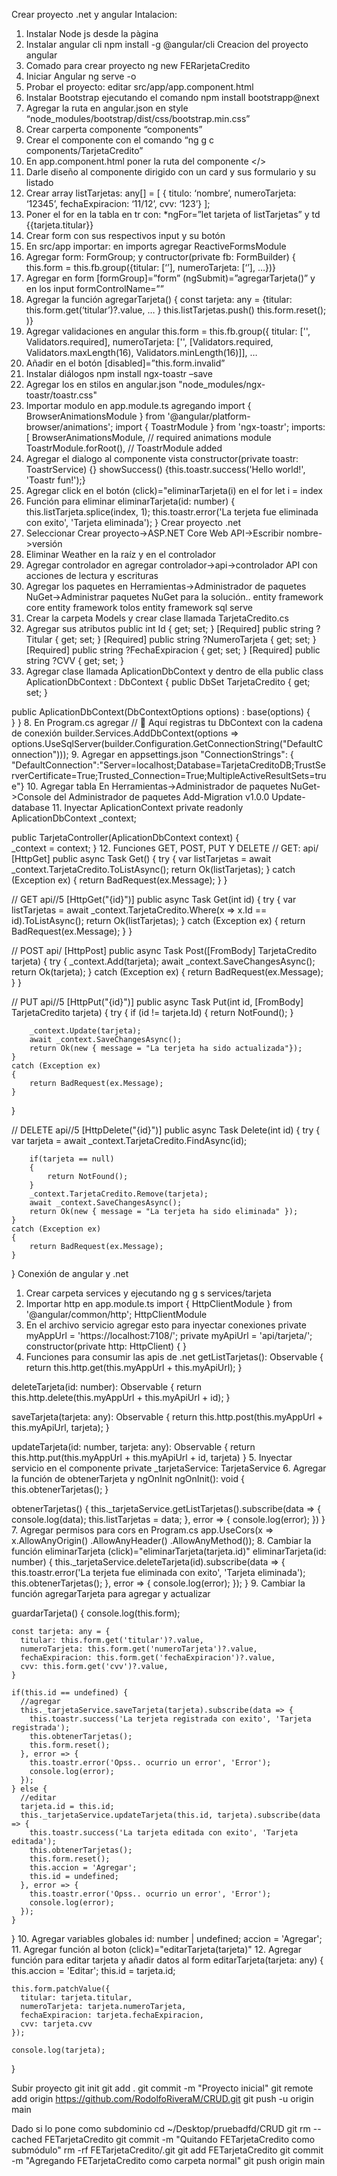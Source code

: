 Crear proyecto .net y angular
Intalacion:
1.	Instalar Node js desde la pàgina
2.	Instalar angular cli npm install -g @angular/cli
Creacion del proyecto angular
1.	 Comado para crear proyecto ng new FERarjetaCredito
2.	Iniciar Angular ng serve -o
3.	Probar el proyecto: editar src/app/app.component.html
4.	Instalar Bootstrap ejecutando el comando npm install bootstrapp@next
5.	Agregar la ruta en angular.json en style “node_modules/bootstrap/dist/css/bootstrap.min.css”
6.	Crear carperta componente “components”
7.	Crear el componente con el comando “ng g c components/TarjetaCredito”
8.	En app.component.html poner la ruta del componente <app-tarjeta-credito></>
9.	Darle diseño al componente dirigido con un card y sus formulario y su listado
10.	Crear array listTarjetas: any[] = [ { titulo: ‘nombre’, numeroTarjeta: ‘12345’, fechaExpiracion: ‘11/12’, cvv: ‘123’} ];
11.	Poner el for en la tabla en tr con: *ngFor=”let tarjeta of listTarjetas” y td {{tarjeta.titular}}
12.	Crear form con sus respectivos input y su botón
13.	En src/app importar: en imports agregar ReactiveFormsModule
14.	Agregar form: FormGroup; y contructor(private fb: FormBuilder) { this.form = this.fb.group({titular: [‘’], numeroTarjeta: [‘’], …})}
15.	Agregar en form [formGroup]=”form” (ngSubmit)=”agregarTarjeta()” y en los input formControlName=””
16.	Agregar la función agregarTarjeta() { const tarjeta: any = {titular: this.form.get(‘titular’)?.value, …  } this.listTarjetas.push() this.form.reset(); )}
17.	Agregar validaciones en angular this.form = this.fb.group({ titular: ['', Validators.required], numeroTarjeta: ['', [Validators.required, Validators.maxLength(16), Validators.minLength(16)]], …
18.	Añadir en el botón [disabled]=”this.form.invalid”
19.	Instalar diálogos npm install ngx-toastr –save
20.	Agregar los en stilos en angular.json "node_modules/ngx-toastr/toastr.css"
21.	Importar modulo en app.module.ts agregando
import { BrowserAnimationsModule } from '@angular/platform-browser/animations';
import { ToastrModule } from 'ngx-toastr';
imports: [
    BrowserAnimationsModule, // required animations module
    ToastrModule.forRoot(), // ToastrModule added
22.	Agregar el dialogo al componente vista 
constructor(private toastr: ToastrService) {}
showSuccess() {this.toastr.success('Hello world!', 'Toastr fun!');}
23.	Agregar click en el botón (click)="eliminarTarjeta(i) en el for let i = index
24.	Función para eliminar 
eliminarTarjeta(id: number) {
    this.listTarjeta.splice(index, 1);
    this.toastr.error('La terjeta fue eliminada con exito', 'Tarjeta eliminada');
  }
Crear proyecto .net
1.	Seleccionar Crear proyecto->ASP.NET Core Web API->Escribir nombre->versión
2.	Eliminar Weather en la raíz y en el controlador
3.	Agregar controlador en agregar controlador->api->controlador API con acciones de lectura y escrituras
4.	Agregar los paquetes en Herramientas->Administrador de paquetes NuGet->Administrar paquetes NuGet para la solución..
entity framework core
entity framework tolos
entity framework sql serve
5.	Crear la carpeta Models y crear clase llamada TarjetaCredito.cs
6.	Agregar sus atributos
public int Id { get; set; }
   [Required]
   public string ?Titular { get; set; }
   [Required]
   public string ?NumeroTarjeta { get; set; }
   [Required]
   public string ?FechaExpiracion { get; set; }
   [Required]
   public string ?CVV { get; set; }
7.	Agregar clase llamada AplicationDbContext y dentro de ella 
public class AplicationDbContext : DbContext
{
    public DbSet<TarjetaCredito> TarjetaCredito { get; set; }

public AplicationDbContext(DbContextOptions<AplicationDbContext> options) :         base(options) {        
    }
}
8.	En Program.cs agregar 
// 🔹 Aquí registras tu DbContext con la cadena de conexión
builder.Services.AddDbContext<AplicationDbContext>(options => options.UseSqlServer(builder.Configuration.GetConnectionString("DefaultConnection")));
9.	Agregar en appsettings.json 
"ConnectionStrings": { "DefaultConnection":"Server=localhost;Database=TarjetaCreditoDB;TrustServerCertificate=True;Trusted_Connection=True;MultipleActiveResultSets=true"}
10.	Agregar tabla En Herramientas->Administrador de paquetes NuGet->Console del Administrador de paquetes
Add-Migration v1.0.0
Update-database
11.	Inyectar AplicationContext
private readonly AplicationDbContext _context;

public TarjetaController(AplicationDbContext context)
{	
    		_context = context;
}
12.	Funciones GET, POST, PUT Y DELETE
// GET: api/<TarjetaController>
[HttpGet]
public async Task<IActionResult> Get()
{
    try
    {
        var listTarjetas = await _context.TarjetaCredito.ToListAsync();
        return Ok(listTarjetas);
    }
    catch (Exception ex)
    {
        return BadRequest(ex.Message);
    }
}

// GET api/<TarjetaController>/5
[HttpGet("{id}")]
public async Task<IActionResult> Get(int id)
{
    try
    {
        var listTarjetas = await _context.TarjetaCredito.Where(x => x.Id == id).ToListAsync();
        return Ok(listTarjetas);
    }
    catch (Exception ex)
    {
        return BadRequest(ex.Message);
    }
}

// POST api/<TarjetaController>
[HttpPost]
public async Task<IActionResult> Post([FromBody] TarjetaCredito tarjeta)
{
    try
    {
        _context.Add(tarjeta);
        await _context.SaveChangesAsync();
        return Ok(tarjeta);
    }
    catch (Exception ex)
    {
        return BadRequest(ex.Message);
    }
}

// PUT api/<TarjetaController>/5
[HttpPut("{id}")]
public async Task<IActionResult> Put(int id, [FromBody] TarjetaCredito tarjeta)
{
    try
    {
        if (id != tarjeta.Id)
        {
            return NotFound();
        }

        _context.Update(tarjeta);
        await _context.SaveChangesAsync();
        return Ok(new { message = "La terjeta ha sido actualizada"});
    }
    catch (Exception ex)
    {
        return BadRequest(ex.Message);
    }
}

// DELETE api/<TarjetaController>/5
[HttpDelete("{id}")]
public async Task<IActionResult> Delete(int id)
{
    try
    {
        var tarjeta = await _context.TarjetaCredito.FindAsync(id);

        if(tarjeta == null)
        {
            return NotFound();
        }
        _context.TarjetaCredito.Remove(tarjeta);
        await _context.SaveChangesAsync();
        return Ok(new { message = "La terjeta ha sido eliminada" });
    }
    catch (Exception ex)
    {
        return BadRequest(ex.Message);
    }
}
Conexión de angular y .net
1.	Crear carpeta services y ejecutando ng g s services/tarjeta
2.	Importar http en app.module.ts
import { HttpClientModule } from '@angular/common/http';
HttpClientModule
3.	En el archivo servicio agregar esto para inyectar conexiones
private myAppUrl = 'https://localhost:7108/';
private myApiUrl = 'api/tarjeta/';
constructor(private http: HttpClient) { }
4.	Funciones para consumir las apis de .net
  getListTarjetas(): Observable<any> {
    return this.http.get(this.myAppUrl + this.myApiUrl);
  }

  deleteTarjeta(id: number): Observable<any> {
    return this.http.delete(this.myAppUrl + this.myApiUrl + id);
  }

  saveTarjeta(tarjeta: any): Observable<any> {
    return this.http.post(this.myAppUrl + this.myApiUrl, tarjeta);
  }

  updateTarjeta(id: number, tarjeta: any): Observable<any>  {
    return this.http.put(this.myAppUrl + this.myApiUrl + id, tarjeta)
  }
5.	Inyectar servicio en el componente 
private _tarjetaService: TarjetaService
6.	Agregar la función de obtenerTarjeta y ngOnInit
ngOnInit(): void {
    this.obtenerTarjetas();
  }

  obtenerTarjetas() {
    this._tarjetaService.getListTarjetas().subscribe(data => {
      console.log(data);
      this.listTarjetas = data;
    }, error => {
      console.log(error);
    })
  }
7.	Agregar permisos para cors en Program.cs
app.UseCors(x => x.AllowAnyOrigin()
                  		.AllowAnyHeader()
                   .AllowAnyMethod());
8.	Cambiar la función eliminarTarjeta
(click)="eliminarTarjeta(tarjeta.id)"
eliminarTarjeta(id: number) {
    this._tarjetaService.deleteTarjeta(id).subscribe(data => {
      this.toastr.error('La terjeta fue eliminada con exito', 'Tarjeta eliminada');
      this.obtenerTarjetas();
    }, error => {
      console.log(error);
    });
  }
9.	Cambiar la función agregarTarjeta para agregar y actualizar
<form [formGroup]="form" (ngSubmit)="guardarTarjeta()">
guardarTarjeta() {
    console.log(this.form);

    const tarjeta: any = {
      titular: this.form.get('titular')?.value,
      numeroTarjeta: this.form.get('numeroTarjeta')?.value,
      fechaExpiracion: this.form.get('fechaExpiracion')?.value,
      cvv: this.form.get('cvv')?.value,
    }

    if(this.id == undefined) {
      //agregar
      this._tarjetaService.saveTarjeta(tarjeta).subscribe(data => {
        this.toastr.success('La terjeta registrada con exito', 'Tarjeta registrada');
        this.obtenerTarjetas();
        this.form.reset();
      }, error => {
        this.toastr.error('Opss.. ocurrio un error', 'Error');
        console.log(error);
      });
    } else {
      //editar
      tarjeta.id = this.id;
      this._tarjetaService.updateTarjeta(this.id, tarjeta).subscribe(data => {
        this.toastr.success('La tarjeta editada con exito', 'Tarjeta editada');
        this.obtenerTarjetas();
        this.form.reset();
        this.accion = 'Agregar';
        this.id = undefined;
      }, error => {
        this.toastr.error('Opss.. ocurrio un error', 'Error');
        console.log(error);
      });
    }
  }
10.	Agregar variables globales 
id: number | undefined;
accion = 'Agregar';
11.	Agregar función al boton
(click)="editarTarjeta(tarjeta)"
12.	Agregar función para editar tarjeta y añadir datos al form
editarTarjeta(tarjeta: any) {
    this.accion = 'Editar';
    this.id = tarjeta.id;

    this.form.patchValue({
      titular: tarjeta.titular,
      numeroTarjeta: tarjeta.numeroTarjeta,
      fechaExpiracion: tarjeta.fechaExpiracion,
      cvv: tarjeta.cvv
    });

    console.log(tarjeta);
  }


Subir proyecto
git init
git add .
git commit -m "Proyecto inicial"
git remote add origin https://github.com/RodolfoRiveraM/CRUD.git
git push -u origin main

Dado si lo pone como subdominio
cd ~/Desktop/pruebadfd/CRUD
git rm --cached FETarjetaCredito
git commit -m "Quitando FETarjetaCredito como submódulo"
rm -rf FETarjetaCredito/.git
git add FETarjetaCredito
git commit -m "Agregando FETarjetaCredito como carpeta normal"
git push origin main
